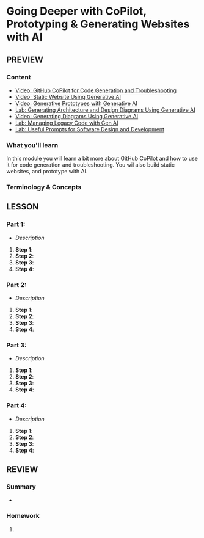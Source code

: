# Going Deeper with CoPilot, Prototyping & Generating Websites with AI

## PREVIEW

### Content

- [Video: GitHub CoPilot for Code Generation and Troubleshooting]()
- [Video: Static Website Using Generative AI]()
- [Video: Generative Prototypes with Generative AI]()
- [Lab: Generating Architecture and Design Diagrams Using Generative AI]()
- [Video: Generating Diagrams Using Generative AI]()
- [Lab: Managing Legacy Code with Gen AI]()
- [Lab: Useful Prompts for Software Design and Development]()

### What you'll learn

In this module you will learn a bit more about GitHub CoPilot and how to use it for code generation and troubleshooting. You wil also build static websites, and prototype with AI.

### Terminology & Concepts

## LESSON

### Part 1:

- _Description_

1. **Step 1**:
2. **Step 2**:
3. **Step 3**:
4. **Step 4**:

### Part 2:

- _Description_

1. **Step 1**:
2. **Step 2**:
3. **Step 3**:
4. **Step 4**:

### Part 3:

- _Description_

1. **Step 1**:
2. **Step 2**:
3. **Step 3**:
4. **Step 4**:

### Part 4:

- _Description_

1. **Step 1**:
2. **Step 2**:
3. **Step 3**:
4. **Step 4**:

## REVIEW

### Summary

-

### Homework

1.
